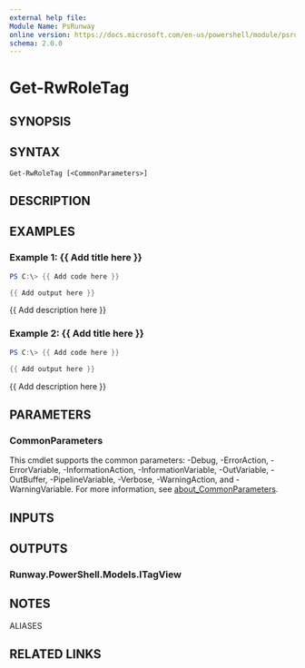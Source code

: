 ```yaml
---
external help file:
Module Name: PsRunway
online version: https://docs.microsoft.com/en-us/powershell/module/psrunway/get-rwroletag
schema: 2.0.0
---
```


# Get-RwRoleTag

## SYNOPSIS


## SYNTAX

```
Get-RwRoleTag [<CommonParameters>]
```

## DESCRIPTION


## EXAMPLES

### Example 1: {{ Add title here }}
```powershell
PS C:\> {{ Add code here }}

{{ Add output here }}
```

{{ Add description here }}

### Example 2: {{ Add title here }}
```powershell
PS C:\> {{ Add code here }}

{{ Add output here }}
```

{{ Add description here }}

## PARAMETERS

### CommonParameters
This cmdlet supports the common parameters: -Debug, -ErrorAction, -ErrorVariable, -InformationAction, -InformationVariable, -OutVariable, -OutBuffer, -PipelineVariable, -Verbose, -WarningAction, and -WarningVariable. For more information, see [about_CommonParameters](http://go.microsoft.com/fwlink/?LinkID=113216).

## INPUTS

## OUTPUTS

### Runway.PowerShell.Models.ITagView

## NOTES

ALIASES

## RELATED LINKS

